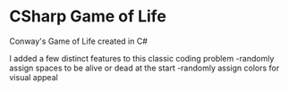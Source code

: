 # CSharp Game of Life
 Conway's Game of Life created in C#
 
 I added a few distinct features to this classic coding problem
 -randomly assign spaces to be alive or dead at the start
 -randomly assign colors for visual appeal
